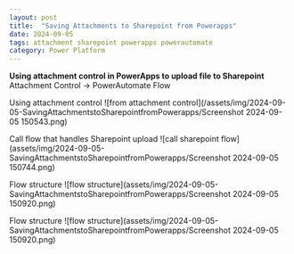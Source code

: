 ```yaml
---
layout: post
title:  "Saving Attachments to Sharepoint from Powerapps"
date: 2024-09-05
tags: attachment sharepoint powerapps powerautomate
category: Power Platform
---
```


**Using attachment control in PowerApps to upload file to Sharepoint**
Attachment Control -> PowerAutomate Flow

Using attachment control
![from attachment control](/assets/img/2024-09-05-SavingAttachmentstoSharepointfromPowerapps/Screenshot 2024-09-05 150543.png)

Call flow that handles Sharepoint upload
![call sharepoint flow](assets/img/2024-09-05-SavingAttachmentstoSharepointfromPowerapps/Screenshot 2024-09-05 150744.png)

Flow structure
![flow structure](assets/img/2024-09-05-SavingAttachmentstoSharepointfromPowerapps/Screenshot 2024-09-05 150920.png)

Flow structure
![flow structure](assets/img/2024-09-05-SavingAttachmentstoSharepointfromPowerapps/Screenshot 2024-09-05 150920.png)